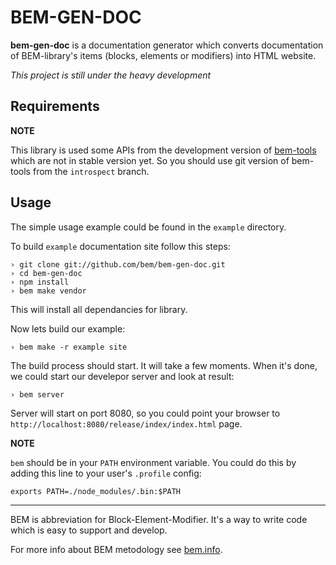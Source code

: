 BEM-GEN-DOC
===========

**bem-gen-doc** is a documentation generator which converts documentation of BEM-library's items
(blocks, elements or modifiers) into HTML website.

_This project is still under the heavy development_

Requirements
------------

**NOTE**

This library is used some APIs from the development version of [bem-tools](http://bem.info/tools/bem/)
which are not in stable version yet. So you should use git version of bem-tools from the `introspect`
branch.

Usage
-----

The simple usage example could be found in the `example` directory.

To build `example` documentation site follow this steps:

    › git clone git://github.com/bem/bem-gen-doc.git
    › cd bem-gen-doc
    › npm install
    › bem make vendor

This will install all dependancies for library.

Now lets build our example:

    › bem make -r example site

The build process should start. It will take a few moments. When it's done, we could
start our develepor server and look at result:

    › bem server

Server will start on port 8080, so you could point your browser to
`http://localhost:8080/release/index/index.html` page.

**NOTE**

`bem` should be in your `PATH` environment variable. You could do this by adding this line to your user's
`.profile` config:

    exports PATH=./node_modules/.bin:$PATH

---

BEM is abbreviation for Block-Element-Modifier. It's a way to write code which is easy to support and develop.

For more info about BEM metodology see [bem.info](http://bem.info/).
